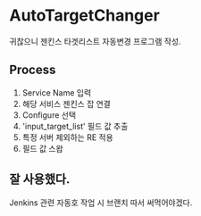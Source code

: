 # AutoTargetChanger
귀찮으니 젠킨스 타겟리스트 자동변경 프로그램 작성. 

## Process
1. Service Name 입력
2. 해당 서비스 젠킨스 잡 연결
3. Configure 선택
4. 'input_target_list' 필드 값 추출
5. 특정 서버 제외하는 RE 적용
6. 필드 값 스왑

## 잘 사용했다.
Jenkins 관련 자동호 작업 시 브랜치 따서 써먹어야겠다.
